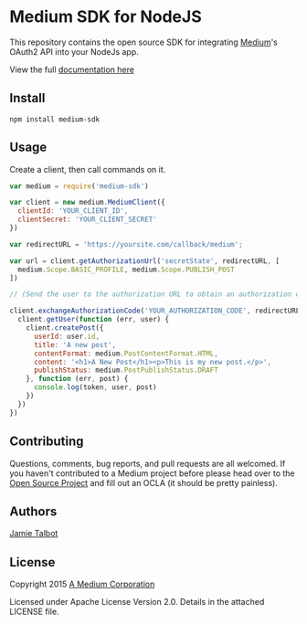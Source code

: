 # Medium SDK for NodeJS

This repository contains the open source SDK for integrating [Medium](https://medium.com)'s OAuth2 API into your NodeJs app.

View the full [documentation here](https://github.com/Medium/medium-api-docs)

Install
-------

    npm install medium-sdk

Usage
-----

Create a client, then call commands on it.

```javascript
var medium = require('medium-sdk')

var client = new medium.MediumClient({
  clientId: 'YOUR_CLIENT_ID',
  clientSecret: 'YOUR_CLIENT_SECRET'
})

var redirectURL = 'https://yoursite.com/callback/medium'; 

var url = client.getAuthorizationUrl('secretState', redirectURL, [
  medium.Scope.BASIC_PROFILE, medium.Scope.PUBLISH_POST
])

// (Send the user to the authorization URL to obtain an authorization code.)

client.exchangeAuthorizationCode('YOUR_AUTHORIZATION_CODE', redirectURL, function (err, token) {
  client.getUser(function (err, user) {
    client.createPost({
      userId: user.id,
      title: 'A new post',
      contentFormat: medium.PostContentFormat.HTML,
      content: '<h1>A New Post</h1><p>This is my new post.</p>',
      publishStatus: medium.PostPublishStatus.DRAFT
    }, function (err, post) {
      console.log(token, user, post)
    })
  })
})
```

Contributing
------------

Questions, comments, bug reports, and pull requests are all welcomed. If you haven't contributed to a Medium project before please head over to the [Open Source Project](https://github.com/Medium/opensource#note-to-external-contributors) and fill out an OCLA (it should be pretty painless).

Authors
-------

[Jamie Talbot](https://github.com/majelbstoat)

License
-------

Copyright 2015 [A Medium Corporation](https://medium.com)

Licensed under Apache License Version 2.0.  Details in the attached LICENSE
file.
